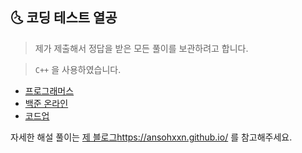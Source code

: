 ## 🌜 코딩 테스트 열공

> 제가 제출해서 정답을 받은 모든 풀이를 보관하려고 합니다.

> `C++` 을 사용하였습니다.

- [프로그래머스](https://programmers.co.kr/)
- [백준 온라인](https://www.acmicpc.net/) 
- [코드업](https://codeup.kr/index.php)

자세한 해설 풀이는 <u>제 블로그</u><https://ansohxxn.github.io/> 를 참고해주세요.